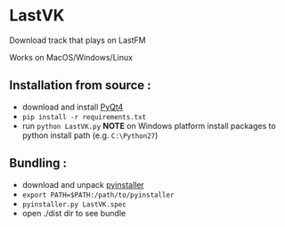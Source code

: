 LastVK
====================
Download track that plays on LastFM

Works on MacOS/Windows/Linux

## Installation from source :

- download and install [PyQt4](http://www.riverbankcomputing.co.uk/software/pyqt/download)
- `pip install -r requirements.txt`
- run `python LastVK.py`
**NOTE** on Windows platform install packages to python install path (e.g. `C:\Python27`)

## Bundling :
- download and unpack [pyinstaller](http://www.pyinstaller.org/)
- `export PATH=$PATH:/path/to/pyinstaller`
- `pyinstaller.py LastVK.spec`
- open ./dist dir to see bundle